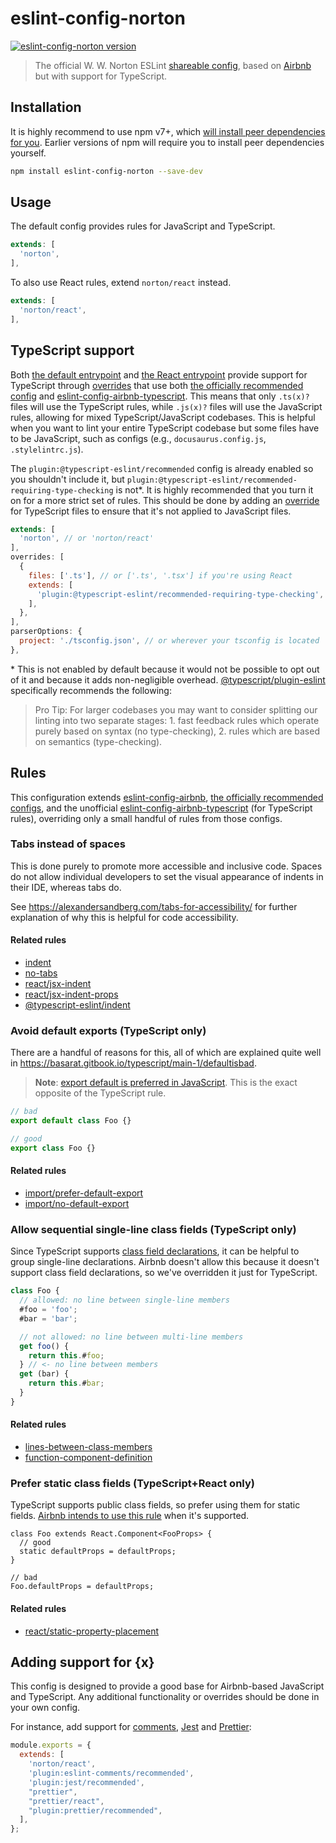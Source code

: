 # eslint-config-norton

[![eslint-config-norton version](https://img.shields.io/npm/v/eslint-config-norton)](https://www.npmjs.com/package/eslint-config-norton)

> The official W. W. Norton ESLint [shareable config](http://eslint.org/docs/developer-guide/shareable-configs.html), based on [Airbnb](https://github.com/airbnb/javascript) but with support for TypeScript.

## Installation

It is highly recommend to use npm v7+, which [will install peer dependencies for you](https://github.blog/2021-02-02-npm-7-is-now-generally-available/).
Earlier versions of npm will require you to install peer dependencies yourself.

```sh
npm install eslint-config-norton --save-dev
```

## Usage

The default config provides rules for JavaScript and TypeScript.

```js
extends: [
  'norton',
],
```

To also use React rules, extend `norton/react` instead.

```js
extends: [
  'norton/react',
],
```

## TypeScript support

Both [the default entrypoint](./index.js) and [the React entrypoint](./react.js) provide support for TypeScript through [overrides](https://eslint.org/docs/user-guide/configuring/configuration-files#how-do-overrides-work) that use both [the officially recommended config](https://github.com/typescript-eslint/typescript-eslint/tree/main/packages/eslint-plugin#recommended-configs) and [eslint-config-airbnb-typescript](https://github.com/iamturns/eslint-config-airbnb-typescript).
This means that only `.ts(x)?` files will use the TypeScript rules, while `.js(x)?` files will use the JavaScript rules, allowing for mixed TypeScript/JavaScript codebases.
This is helpful when you want to lint your entire TypeScript codebase but some files have to be JavaScript, such as configs (e.g., `docusaurus.config.js`, `.stylelintrc.js`).

The `plugin:@typescript-eslint/recommended` config is already enabled so you shouldn't include it, but `plugin:@typescript-eslint/recommended-requiring-type-checking` is not*.
It is highly recommended that you turn it on for a more strict set of rules.
This should be done by adding an [override](https://eslint.org/docs/user-guide/configuring/configuration-files#how-do-overrides-work) for TypeScript files to ensure that it's not applied to JavaScript files.

```js
extends: [
  'norton', // or 'norton/react'
],
overrides: [
  {
    files: ['.ts'], // or ['.ts', '.tsx'] if you're using React
    extends: [
      'plugin:@typescript-eslint/recommended-requiring-type-checking',
    ],
  },
],
parserOptions: {
  project: './tsconfig.json', // or wherever your tsconfig is located
},
```

\* This is not enabled by default because it would not be possible to opt out of it and because it adds non-negligible overhead.
[@typescript/plugin-eslint](https://github.com/typescript-eslint/typescript-eslint/tree/main/packages/eslint-plugin#recommended-configs) specifically recommends the following:

> Pro Tip: For larger codebases you may want to consider splitting our linting into two separate stages: 1. fast feedback rules which operate purely based on syntax (no type-checking), 2. rules which are based on semantics (type-checking).

## Rules

This configuration extends [eslint-config-airbnb](https://github.com/airbnb/javascript/tree/master/packages/eslint-config-airbnb), [the officially recommended configs](https://github.com/typescript-eslint/typescript-eslint/tree/main/packages/eslint-plugin#recommended-configs), and the unofficial [eslint-config-airbnb-typescript](https://github.com/iamturns/eslint-config-airbnb-typescript) (for TypeScript rules), overriding only a small handful of rules from those configs.

### Tabs instead of spaces

This is done purely to promote more accessible and inclusive code.
Spaces do not allow individual developers to set the visual appearance of indents in their IDE, whereas tabs do.

See https://alexandersandberg.com/tabs-for-accessibility/ for further explanation of why this is helpful for code accessibility.

#### Related rules

- [indent](https://eslint.org/docs/rules/indent)
- [no-tabs](https://eslint.org/docs/rules/no-tabs)
- [react/jsx-indent](https://github.com/yannickcr/eslint-plugin-react/blob/master/docs/rules/jsx-indent.md)
- [react/jsx-indent-props](https://github.com/yannickcr/eslint-plugin-react/blob/master/docs/rules/jsx-indent-props.md)
- [@typescript-eslint/indent](https://typescript-eslint.io/rules/indent/)

### Avoid default exports (TypeScript only)

There are a handful of reasons for this, all of which are explained quite well in https://basarat.gitbook.io/typescript/main-1/defaultisbad.

> **Note**: [export default is preferred in JavaScript](https://github.com/airbnb/javascript#modules--prefer-default-export).
This is the exact opposite of the TypeScript rule.

```ts
// bad
export default class Foo {}

// good
export class Foo {}
```

#### Related rules

- [import/prefer-default-export](https://github.com/import-js/eslint-plugin-import/blob/main/docs/rules/prefer-default-export.md)
- [import/no-default-export](https://github.com/import-js/eslint-plugin-import/blob/main/docs/rules/no-default-export.md)

### Allow sequential single-line class fields (TypeScript only)

Since TypeScript supports [class field declarations](https://www.typescriptlang.org/docs/handbook/2/classes.html#fields), it can be helpful to group single-line declarations.
Airbnb doesn't allow this because it doesn't support class field declarations, so we've overridden it just for TypeScript.

```ts
class Foo {
  // allowed: no line between single-line members
  #foo = 'foo';
  #bar = 'bar';

  // not allowed: no line between multi-line members
  get foo() {
    return this.#foo;
  } // <- no line between members
  get (bar) {
    return this.#bar;
  }
}
```

#### Related rules

- [lines-between-class-members](https://eslint.org/docs/rules/lines-between-class-members)
- [function-component-definition](https://github.com/yannickcr/eslint-plugin-react/blob/master/docs/rules/function-component-definition.md)

### Prefer static class fields (TypeScript+React only)

TypeScript supports public class fields, so prefer using them for static fields.
[Airbnb intends to use this rule](https://github.com/airbnb/javascript/blob/b4377fb03089dd7f08955242695860d47f9caab4/packages/eslint-config-airbnb/rules/react.js#L489-L492) when it's supported.

```tsx
class Foo extends React.Component<FooProps> {
  // good
  static defaultProps = defaultProps;
}

// bad
Foo.defaultProps = defaultProps;
```

#### Related rules

- [react/static-property-placement](https://github.com/yannickcr/eslint-plugin-react/blob/master/docs/rules/static-property-placement.md)

## Adding support for {x}

This config is designed to provide a good base for Airbnb-based JavaScript and TypeScript.
Any additional functionality or overrides should be done in your own config.

For instance, add support for [comments](https://mysticatea.github.io/eslint-plugin-eslint-comments/), [Jest](https://github.com/jest-community/eslint-plugin-jest) and [Prettier](https://github.com/prettier/eslint-plugin-prettier):

```js
module.exports = {
  extends: [
    'norton/react',
    'plugin:eslint-comments/recommended',
    'plugin:jest/recommended',
    "prettier",
    "prettier/react",
    "plugin:prettier/recommended",
  ],
};
```
